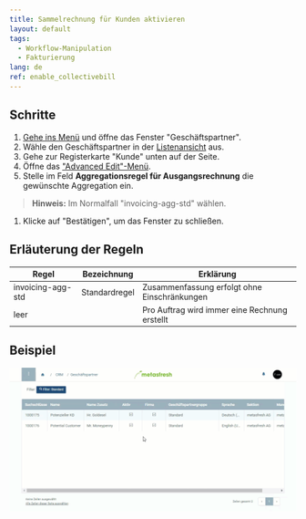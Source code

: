 ```yaml
---
title: Sammelrechnung für Kunden aktivieren
layout: default
tags:
  - Workflow-Manipulation
  - Fakturierung
lang: de
ref: enable_collectivebill
---
```



## Schritte
1. [Gehe ins Menü](Menu) und öffne das Fenster "Geschäftspartner".
1. Wähle den Geschäftspartner in der [Listenansicht](Ansichten) aus.
1. Gehe zur Registerkarte "Kunde" unten auf der Seite.
1. Öffne das ["Advanced Edit"-Menü](AdvancedEditTab_Öffnen).
1. Stelle im Feld **Aggregationsregel für Ausgangsrechnung** die gewünschte Aggregation ein.
 >**Hinweis:** Im Normalfall "invoicing-agg-std" wählen.

1. Klicke auf "Bestätigen", um das Fenster zu schließen.

## Erläuterung der Regeln

| Regel | Bezeichnung | Erklärung |
|---|---|---|
| invoicing-agg-std | Standardregel | Zusammenfassung erfolgt ohne Einschränkungen
| leer | | Pro Auftrag wird immer eine Rechnung erstellt

## Beispiel
![](assets/Sammelrechnung_aktivieren.gif)
